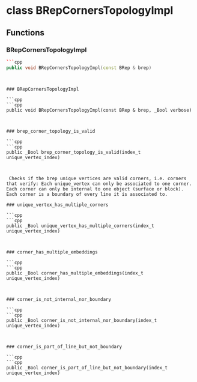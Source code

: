 # class BRepCornersTopologyImpl


## Functions

### BRepCornersTopologyImpl

```cpp
```cpp
public void BRepCornersTopologyImpl(const BRep & brep)
```
```


### BRepCornersTopologyImpl

```cpp
```cpp
public void BRepCornersTopologyImpl(const BRep & brep, _Bool verbose)
```
```


### brep_corner_topology_is_valid

```cpp
```cpp
public _Bool brep_corner_topology_is_valid(index_t unique_vertex_index)
```
```


 Checks if the brep unique vertices are valid corners, i.e. corners that verify: Each unique_vertex can only be associated to one corner. Each corner can only be internal to one object (surface or block). Each corner is a boundary of every line it is associated to.

### unique_vertex_has_multiple_corners

```cpp
```cpp
public _Bool unique_vertex_has_multiple_corners(index_t unique_vertex_index)
```
```


### corner_has_multiple_embeddings

```cpp
```cpp
public _Bool corner_has_multiple_embeddings(index_t unique_vertex_index)
```
```


### corner_is_not_internal_nor_boundary

```cpp
```cpp
public _Bool corner_is_not_internal_nor_boundary(index_t unique_vertex_index)
```
```


### corner_is_part_of_line_but_not_boundary

```cpp
```cpp
public _Bool corner_is_part_of_line_but_not_boundary(index_t unique_vertex_index)
```
```




